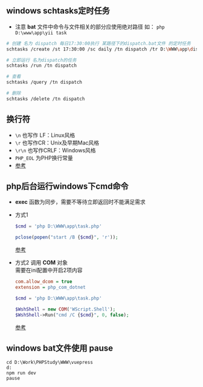 ## windows schtasks定时任务
* 注意 **bat** 文件中命令与文件相关的部分应使用绝对路径 如： `php D:\www\app\yii task`

```sh
# 创建 名为 dispatch 每日17:30:00执行 某路径下的dispatch.bat文件 的定时任务
schtasks /create /st 17:30:00 /sc daily /tn dispatch /tr D:\WWW\app\dispatch.bat

# 立即运行 名为dispatch的任务
schtasks /run /tn dispatch

# 查看
schtasks /query /tn dispatch

# 删除
schtasks /delete /tn dispatch
```

## 换行符

* `\n` 也写作 LF：Linux风格
* `\r` 也写作CR：Unix及早期Mac风格
* `\r\n` 也写作CRLF：Windows风格
* `PHP_EOL` 为PHP换行常量
* [参考](https://www.jianshu.com/p/0db1db35e025)

## php后台运行windows下cmd命令

* **exec** 函数为同步，需要不等待立即返回时不能满足需求
* 方式1 
    ```php
    $cmd = 'php D:\WWW\app\task.php'

    pclose(popen("start /B {$cmd}", 'r'));
    ```
    [参考](https://www.php.net/manual/en/function.exec.php#86329)

* 方式2 调用 **COM** 对象  
    需要在ini配置中开启2项内容
    ```ini
    com.allow_dcom = true
    extension = php_com_dotnet
    ```

    ```php
    $cmd = 'php D:\WWW\app\task.php'

    $WshShell = new COM('WScript.Shell');
    $WshShell->Run("cmd /C {$cmd}", 0, false);
    ```
    [参考](https://www.php.net/manual/en/function.exec.php#43917)

## windows bat文件使用 pause
```
cd D:\Work\PHPStudy\WWW\vuepress
d:
npm run dev
pause
```
